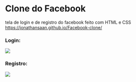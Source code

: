 # Clone do Facebook
tela de login e de registro do facebook feito com HTML e CSS
https://jonathansaan.github.io/Facebook-clone/
### Login:
![](https://github.com/JonathanSaan/facebook/blob/d939af2446a3af0f7fc4c58dc32b893d4888695b/Screenshot_2021-11-20-08-26-15-1.png)
### Registro:
![](https://github.com/JonathanSaan/facebook/blob/c78edcfb814f61c40715c72b3c67938646943a55/Screenshot_2021-11-20-08-29-08-1.png)

